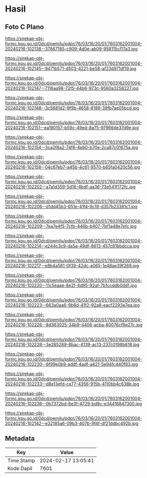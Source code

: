 # Hasil

## Foto C Plano

https://sirekap-obj-formc.kpu.go.id/0dcd/pemilu/pdpr/76/03/16/20/01/7603162001004-20240216-102138--37867185-c909-4d0e-ab09-958115cf17a3.jpg

https://sirekap-obj-formc.kpu.go.id/0dcd/pemilu/pdpr/76/03/16/20/01/7603162001004-20240216-102145--9471b571-d503-4221-be58-af23d971df19.jpg

https://sirekap-obj-formc.kpu.go.id/0dcd/pemilu/pdpr/76/03/16/20/01/7603162001004-20240216-102147--7116aa98-72f5-44b6-973c-9560a3258227.jpg

https://sirekap-obj-formc.kpu.go.id/0dcd/pemilu/pdpr/76/03/16/20/01/7603162001004-20240216-102148--3c5681d2-9f9b-4658-8189-39fb7ae05bcd.jpg

https://sirekap-obj-formc.kpu.go.id/0dcd/pemilu/pdpr/76/03/16/20/01/7603162001004-20240216-102151--ea190157-b59c-49ed-8a75-97966de37d9e.jpg

https://sirekap-obj-formc.kpu.go.id/0dcd/pemilu/pdpr/76/03/16/20/01/7603162001004-20240216-102154--3ca2f8a2-74f6-4eb0-b70e-2ca87c01675a.jpg

https://sirekap-obj-formc.kpu.go.id/0dcd/pemilu/pdpr/76/03/16/20/01/7603162001004-20240216-102158--04c67eb7-a45b-4c61-9570-b65fa0420c56.jpg

https://sirekap-obj-formc.kpu.go.id/0dcd/pemilu/pdpr/76/03/16/20/01/7603162001004-20240216-102202--a7a1d359-5d16-4bdf-aa36-73e541f172fc.jpg

https://sirekap-obj-formc.kpu.go.id/0dcd/pemilu/pdpr/76/03/16/20/01/7603162001004-20240216-102206--d1dd45b3-651e-41f4-9c19-d357b23381c1.jpg

https://sirekap-obj-formc.kpu.go.id/0dcd/pemilu/pdpr/76/03/16/20/01/7603162001004-20240216-102209--7ea7e4f5-7cfb-446b-b407-7bf1a48e7efc.jpg

https://sirekap-obj-formc.kpu.go.id/0dcd/pemilu/pdpr/76/03/16/20/01/7603162001004-20240216-102214--e244c3c9-da5a-49df-8613-457c81bbdcca.jpg

https://sirekap-obj-formc.kpu.go.id/0dcd/pemilu/pdpr/76/03/16/20/01/7603162001004-20240216-102217--e8b4a581-0f39-42dc-a065-1e48ae39f269.jpg

https://sirekap-obj-formc.kpu.go.id/0dcd/pemilu/pdpr/76/03/16/20/01/7603162001004-20240216-102220--11c5eaae-8e2f-4d95-92af-7b1ccddb0dd1.jpg

https://sirekap-obj-formc.kpu.go.id/0dcd/pemilu/pdpr/76/03/16/20/01/7603162001004-20240216-102223--663a0aa6-9b6d-41f2-92a8-eacf2293e7ea.jpg

https://sirekap-obj-formc.kpu.go.id/0dcd/pemilu/pdpr/76/03/16/20/01/7603162001004-20240216-102226--8d363025-34b9-4406-acba-80076cf9e27c.jpg

https://sirekap-obj-formc.kpu.go.id/0dcd/pemilu/pdpr/76/03/16/20/01/7603162001004-20240216-102228--3e285289-8bac-4139-ac13-237c0198b618.jpg

https://sirekap-obj-formc.kpu.go.id/0dcd/pemilu/pdpr/76/03/16/20/01/7603162001004-20240216-102230--6f99e0b9-addf-4adf-a421-5e94fc440f83.jpg

https://sirekap-obj-formc.kpu.go.id/0dcd/pemilu/pdpr/76/03/16/20/01/7603162001004-20240216-102233--d8e13efd-ce77-4356-915b-4110bb4c638b.jpg

https://sirekap-obj-formc.kpu.go.id/0dcd/pemilu/pdpr/76/03/16/20/01/7603162001004-20240216-102236--0b7372bd-6e3f-4729-bd9c-e34416847300.jpg

https://sirekap-obj-formc.kpu.go.id/0dcd/pemilu/pdpr/76/03/16/20/01/7603162001004-20240216-102142--e32185a6-09b3-407b-9f4f-df21ddbc492b.jpg


## Metadata

| Key        | Value               |
| ---------- | ------------------- |
| Time Stamp | 2024-02-17 13:05:41 |
| Kode Dapil | 7601                |




